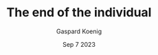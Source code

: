 ---
title: "The end of the individual"
description: "A book about challenges of AI usage that lie before us."
author: "Gaspard Koenig"
isbn: "979-1032907207"
date: "Sep 7 2023"
---